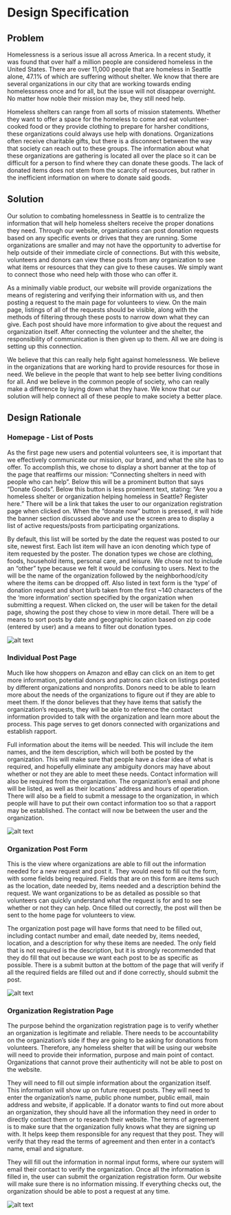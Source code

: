 # Design Specification

## Problem

Homelessness is a serious issue all across America. In a recent study, it was found that over half a million people are considered homeless in the United States. There are over 11,000 people that are homeless in Seattle alone, 47.1% of which are suffering without shelter. We know that there are several organizations in our city that are working towards ending homelessness once and for all, but the issue will not disappear overnight. No matter how noble their mission may be, they still need help.

Homeless shelters can range from all sorts of mission statements. Whether they want to offer a space for the homeless to come and eat volunteer-cooked food or they provide clothing to prepare for harsher conditions, these organizations could always use help with donations. Organizations often receive charitable gifts, but there is a disconnect between the way that society can reach out to these groups. The information about what these organizations are gathering is located all over the place so it can be difficult for a person to find where they can donate these goods. The lack of donated items does not stem from the scarcity of resources, but rather in the inefficient information on where to donate said goods.

## Solution

Our solution to combating homelessness in Seattle is to centralize the information that will help homeless shelters receive the proper donations they need. Through our website, organizations can post donation requests based on any specific events or drives that they are running. Some organizations are smaller and may not have the opportunity to advertise for help outside of their immediate circle of connections. But with this website, volunteers and donors can view these posts from any organization to see what items or resources that they can give to these causes. We simply want to connect those who need help with those who can offer it.

As a minimally viable product, our website will provide organizations the means of registering and verifying their information with us, and then posting a request to the main page for volunteers to view. On the main page, listings of all of the requests should be visible, along with the methods of filtering through these posts to narrow down what they can give. Each post should have more information to give about the request and organization itself. After connecting the volunteer and the shelter, the responsibility of communication is then given up to them. All we are doing is setting up this connection.

We believe that this can really help fight against homelessness. We believe in the organizations that are working hard to provide resources for those in need. We believe in the people that want to help see better living conditions for all. And we believe in the common people of society, who can really make a difference by laying down what they have. We know that our solution will help connect all of these people to make society a better place.


## Design Rationale

### Homepage - List of Posts
As the first page new users and potential volunteers see, it is important that we effectively communicate our mission, our brand, and what the site has to offer. To accomplish this, we chose to display a short banner at the top of the page that reaffirms our mission: “Connecting shelters in need with people who can help”. Below this will be a prominent button that says “Donate Goods”. Below this button is less prominent text, stating: “Are you a homeless shelter or organization helping homeless in Seattle? Register here.” There will be a link that takes the user to our organization registration page when clicked on. When  the “donate now” button is pressed, it will hide the banner section discussed above and use the screen area to display a list of active requests/posts from participating organizations.

By default, this list will be sorted by the date the request was posted to our site, newest first. Each list item will have an icon denoting which type of item requested by the poster. The donation types we chose are clothing, foods, household items, personal care, and leisure. We chose not to include an “other” type because we felt it would be confusing to users. Next to the will be the name of the organization followed by the neighborhood/city where the items can be dropped off. Also listed in text form is the ‘type’ of donation request and short blurb taken from the first ~140 characters of the the ‘more information’ section specified by the organization when submitting a request. When clicked on, the user will be taken for the detail page, showing the post they chose to view in more detail. There will be a means to sort posts by date and geographic location based on zip code (entered by user) and a means to filter out donation types.

![alt text](https://github.com/info-461-TBD/wiki/blob/master/Organization%20Posts%20Page.png)

### Individual Post Page
Much like how shoppers on Amazon and eBay can click on an item to get more information, potential donors and patrons can click on listings posted by different organizations and nonprofits. Donors need to be able to learn more about the needs of the organizations to figure out if they are able to meet them. If the donor believes that they have items that satisfy the organization’s requests, they will be able to reference the contact information provided to talk with the organization and learn more about the process. This page serves to get donors connected with organizations and establish rapport.

Full information about the items will be needed. This will include the item names, and the item description, which will both be posted by the organization. This will make sure that people have a clear idea of what is required, and hopefully eliminate any ambiguity donors may have about whether or not they are able to meet these needs. Contact information will also be required from the organization. The organization’s email and phone will be listed, as well as their locations’ address and hours of operation. There will also be a field to submit a message to the organization, in which people will have to put their own contact information too so that a rapport may be established. The contact will now be between the user and the organization.

![alt text](https://github.com/info-461-TBD/wiki/blob/master/Individual%20Item%20Listing.png)

### Organization Post Form
This is the view where organizations are able to fill out the information needed for a new request and post it. They would need to fill out the form, with some fields being required. Fields that are on this form are items such as the location, date needed by, items needed and a description behind the request. We want organizations to be as detailed as possible so that volunteers can quickly understand what the request is for and to see whether or not they can help. Once filled out correctly, the post will then be sent to the home page for volunteers to view. 

The organization post page will have forms that need to be filled out, including contact number and email, date needed by, items needed, location, and a description for why these items are needed. The only field that is not required is the description, but it is strongly recommended that they do fill that out because we want each post to be as specific as possible. There is a submit button at the bottom of the page that will verify if all the required fields are filled out and if done correctly, should submit the post.

![alt text](https://github.com/info-461-TBD/wiki/blob/master/Organization%20Request%20Form.png)

### Organization Registration Page
The purpose behind the organization registration page is to verify whether an organization is legitimate and reliable. There needs to be accountability on the organization’s side if they are going to be asking for donations from volunteers. Therefore, any homeless shelter that will be using our website will need to provide their information, purpose and main point of contact. Organizations that cannot prove their authenticity will not be able to post on the website.

They will need to fill out simple information about the organization itself. This information will show up on future request posts. They will need to enter the organization’s name, public phone number, public email, main address and website, if applicable. If a donator wants to find out more about an organization, they should have all the information they need in order to directly contact them or to research their website. The terms of agreement is to make sure that the organization fully knows what they are signing up with. It helps keep them responsible for any request that they post. They will verify that they read the terms of agreement and then enter in a contact’s name, email and signature. 

They will fill out the information in normal input forms, where our system will email their contact to verify the organization. Once all the information is filled in, the user can submit the organization registration form. Our website will make sure there is no information missing. If everything checks out, the organization should be able to post a request at any time.

![alt text](https://github.com/info-461-TBD/wiki/blob/master/Organization%20Registration%20Page.jpg)
